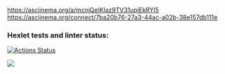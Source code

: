 https://asciinema.org/a/mcnjQeIKlaz9TV31upjEkRYl5
https://asciinema.org/connect/7ba20b76-27a3-44ac-a02b-38e157db111e


### Hexlet tests and linter status:
[![Actions Status](https://github.com/AlekseySmolyaninov/java-project-lvl1/workflows/hexlet-check/badge.svg)](https://github.com/AlekseySmolyaninov/java-project-lvl1/actions)

<a href="https://codeclimate.com/github/codeclimate/codeclimate/maintainability"><img src="https://api.codeclimate.com/v1/badges/a99a88d28ad37a79dbf6/maintainability" /></a>
